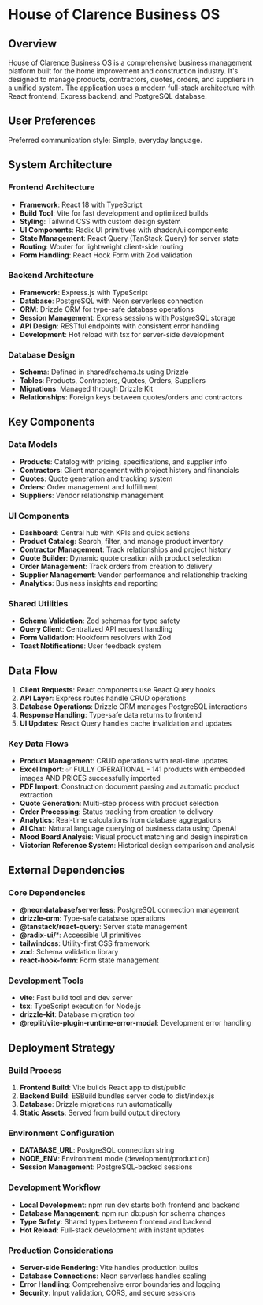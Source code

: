 # House of Clarence Business OS

## Overview

House of Clarence Business OS is a comprehensive business management platform built for the home improvement and construction industry. It's designed to manage products, contractors, quotes, orders, and suppliers in a unified system. The application uses a modern full-stack architecture with React frontend, Express backend, and PostgreSQL database.

## User Preferences

Preferred communication style: Simple, everyday language.

## System Architecture

### Frontend Architecture
- **Framework**: React 18 with TypeScript
- **Build Tool**: Vite for fast development and optimized builds
- **Styling**: Tailwind CSS with custom design system
- **UI Components**: Radix UI primitives with shadcn/ui components
- **State Management**: React Query (TanStack Query) for server state
- **Routing**: Wouter for lightweight client-side routing
- **Form Handling**: React Hook Form with Zod validation

### Backend Architecture
- **Framework**: Express.js with TypeScript
- **Database**: PostgreSQL with Neon serverless connection
- **ORM**: Drizzle ORM for type-safe database operations
- **Session Management**: Express sessions with PostgreSQL storage
- **API Design**: RESTful endpoints with consistent error handling
- **Development**: Hot reload with tsx for server-side development

### Database Design
- **Schema**: Defined in shared/schema.ts using Drizzle
- **Tables**: Products, Contractors, Quotes, Orders, Suppliers
- **Migrations**: Managed through Drizzle Kit
- **Relationships**: Foreign keys between quotes/orders and contractors

## Key Components

### Data Models
- **Products**: Catalog with pricing, specifications, and supplier info
- **Contractors**: Client management with project history and financials
- **Quotes**: Quote generation and tracking system
- **Orders**: Order management and fulfillment
- **Suppliers**: Vendor relationship management

### UI Components
- **Dashboard**: Central hub with KPIs and quick actions
- **Product Catalog**: Search, filter, and manage product inventory
- **Contractor Management**: Track relationships and project history
- **Quote Builder**: Dynamic quote creation with product selection
- **Order Management**: Track orders from creation to delivery
- **Supplier Management**: Vendor performance and relationship tracking
- **Analytics**: Business insights and reporting

### Shared Utilities
- **Schema Validation**: Zod schemas for type safety
- **Query Client**: Centralized API request handling
- **Form Validation**: Hookform resolvers with Zod
- **Toast Notifications**: User feedback system

## Data Flow

1. **Client Requests**: React components use React Query hooks
2. **API Layer**: Express routes handle CRUD operations
3. **Database Operations**: Drizzle ORM manages PostgreSQL interactions
4. **Response Handling**: Type-safe data returns to frontend
5. **UI Updates**: React Query handles cache invalidation and updates

### Key Data Flows
- **Product Management**: CRUD operations with real-time updates
- **Excel Import**: ✅ FULLY OPERATIONAL - 141 products with embedded images AND PRICES successfully imported
- **PDF Import**: Construction document parsing and automatic product extraction
- **Quote Generation**: Multi-step process with product selection
- **Order Processing**: Status tracking from creation to delivery
- **Analytics**: Real-time calculations from database aggregations
- **AI Chat**: Natural language querying of business data using OpenAI
- **Mood Board Analysis**: Visual product matching and design inspiration
- **Victorian Reference System**: Historical design comparison and analysis

## External Dependencies

### Core Dependencies
- **@neondatabase/serverless**: PostgreSQL connection management
- **drizzle-orm**: Type-safe database operations
- **@tanstack/react-query**: Server state management
- **@radix-ui/***: Accessible UI primitives
- **tailwindcss**: Utility-first CSS framework
- **zod**: Schema validation library
- **react-hook-form**: Form state management

### Development Tools
- **vite**: Fast build tool and dev server
- **tsx**: TypeScript execution for Node.js
- **drizzle-kit**: Database migration tool
- **@replit/vite-plugin-runtime-error-modal**: Development error handling

## Deployment Strategy

### Build Process
1. **Frontend Build**: Vite builds React app to dist/public
2. **Backend Build**: ESBuild bundles server code to dist/index.js
3. **Database**: Drizzle migrations run automatically
4. **Static Assets**: Served from build output directory

### Environment Configuration
- **DATABASE_URL**: PostgreSQL connection string
- **NODE_ENV**: Environment mode (development/production)
- **Session Management**: PostgreSQL-backed sessions

### Development Workflow
- **Local Development**: npm run dev starts both frontend and backend
- **Database Management**: npm run db:push for schema changes
- **Type Safety**: Shared types between frontend and backend
- **Hot Reload**: Full-stack development with instant updates

### Production Considerations
- **Server-side Rendering**: Vite handles production builds
- **Database Connections**: Neon serverless handles scaling
- **Error Handling**: Comprehensive error boundaries and logging
- **Security**: Input validation, CORS, and secure sessions